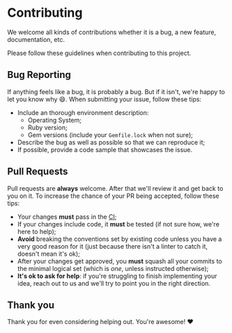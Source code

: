 Contributing
============

We welcome all kinds of contributions whether it is a bug, a new feature,
documentation, etc.

Please follow these guidelines when contributing to this project.


## Bug Reporting

If anything feels like a bug, it is probably a bug. But if it isn't, we're happy
to let you know why :smile:. When submitting your issue, follow these tips:

* Include an thorough environment description:
  - Operating System;
  - Ruby version;
  - Gem versions (include your `Gemfile.lock` when not sure);
* Describe the bug as well as possible so that we can reproduce it;
* If possible, provide a code sample that showcases the issue.


## Pull Requests

Pull requests are **always** welcome. After that we'll review it and get back to
you on it. To increase the chance of your PR being accepted, follow these tips:

* Your changes **must** pass in the [CI][ci];
* If your changes include code, it **must** be tested (if not sure how, we're
  here to help);
* **Avoid** breaking the conventions set by existing code unless you have a very
  good reason for it (just because there isn't a linter to catch it, doesn't
  mean it's ok);
* After your changes get approved, you **must** squash all your commits to the
  minimal logical set (which is _one_, unless instructed otherwise);
* **It's ok to ask for help**: if you're struggling to finish implementing your
  idea, reach out to us and we'll try to point you in the right direction.


## Thank you

Thank you for even considering helping out. You're awesome! :heart:


[ci]: https://travis-ci.org/pfac/webtrap
